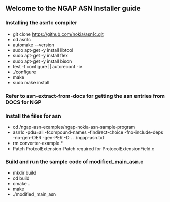 ## Welcome to the NGAP ASN Installer guide

### Installing the asn1c compiler
* git clone https://github.com/nokia/asn1c.git
* cd asn1c
* automake --version
* sudo apt-get -y install libtool 
* sudo apt-get -y install flex
* sudo apt-get -y install bison
* test -f configure || autoreconf -iv
* ./configure
* make
* sudo make install


### Refer to asn-extract-from-docs for getting the asn entries from DOCS for NGP

### Install the files for asn
* cd <PATH>/ngap-asn-examples/ngap-nokia-asn-sample-program 
* asn1c -pdu=all -fcompound-names -findirect-choice -fno-include-deps  -no-gen-OER  -gen-PER -D . ../ngap-asn.txt 
* rm converter-example.*
* Patch ProtcolExtension-Patch required for ProtocolExtensionField.c

### Build and run the sample code of modified_main_asn.c
* mkdir build
* cd build
* cmake ..
* make
* ./modified_main_asn
